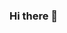 ### Hi there 👋

<!--
**lalucolleo/lalucolleo** is a ✨ _special_ ✨ repository because its `README.md` (this file) appears on your GitHub profile.

Here are some ideas to get you started:

- 🔭 I’m currently working on LPA Kota Mataram  
- 🌱 I’m currently learning on Bumigora University
- 💬 Ask me about anything !
